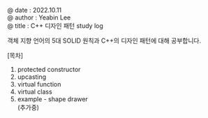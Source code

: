 @ date : 2022.10.11 \
@ author : Yeabin Lee \
@ title : C++ 디자인 패턴 study log

객체 지향 언어의 5대 SOLID 원칙과 C++의 디자인 패턴에 대해 공부합니다.

[목차]
1. protected constructor
2. upcasting
3. virtual function
4. virtual class
5. example - shape drawer\
(추가중)

